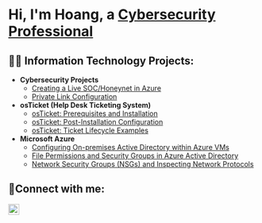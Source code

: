 <h1>Hi, I'm Hoang, a <a href="https://linkedin.com/in/hoangdang31">Cybersecurity Professional</a></h1>

<h2>👨‍💻 Information Technology Projects:</h2>

- <b>Cybersecurity Projects</b>
  - [Creating a Live SOC/Honeynet in Azure](https://github.com/hoanghuydang/SOC-Honeynet-AAD)
  - [Private Link Configuration](https://github.com/hoanghuydang/private-link-config)
- <b>osTicket (Help Desk Ticketing System)</b>
  - [osTicket: Prerequisites and Installation](https://github.com/hoanghuydang/osticket-prereqs)
  - [osTicket: Post-Installation Configuration](https://github.com/hoanghuydang/post-install-config)
  - [osTicket: Ticket Lifecycle Examples](https://github.com/hoanghuydang/ticket-lifecycle)
- <b>Microsoft Azure</b>
  - [Configuring On-premises Active Directory within Azure VMs](https://github.com/hoanghuydang/configure-ad)
  - [File Permissions and Security Groups in Azure Active Directory](https://github.com/hoanghuydang/file-pemissions-ad)
  - [Network Security Groups (NSGs) and Inspecting Network Protocols](https://github.com/hoanghuydang/azure-network-protocols)


<h2>🤳Connect with me:</h2>

[<img align="left" alt="Josh | LinkedIn" width="22px" src="https://cdn.jsdelivr.net/npm/simple-icons@v3/icons/linkedin.svg" />][linkedin]


[linkedin]: https://linkedin.com/in/hoangdang31
